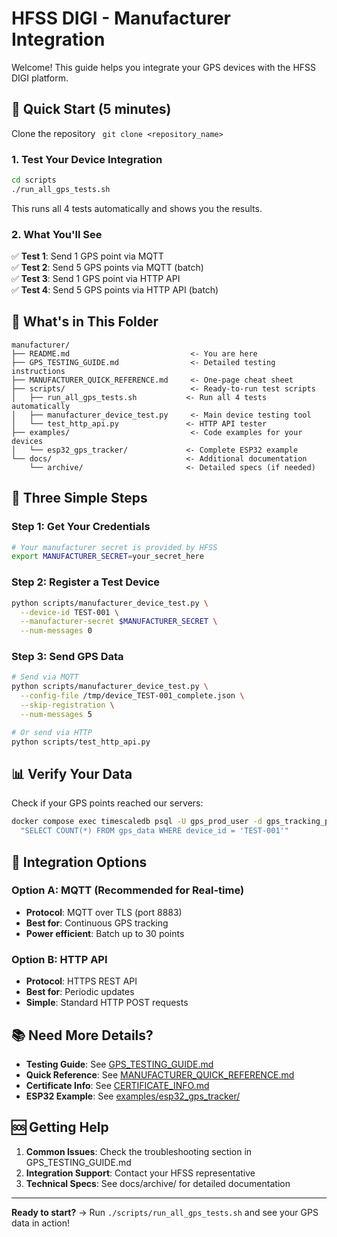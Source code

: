 # HFSS DIGI - Manufacturer Integration

Welcome! This guide helps you integrate your GPS devices with the HFSS DIGI platform.

## 🚀 Quick Start (5 minutes)

Clone the repository
``` git clone <repository_name>```


### 1. Test Your Device Integration

```bash
cd scripts
./run_all_gps_tests.sh
```

This runs all 4 tests automatically and shows you the results.

### 2. What You'll See

✅ **Test 1**: Send 1 GPS point via MQTT  
✅ **Test 2**: Send 5 GPS points via MQTT (batch)  
✅ **Test 3**: Send 1 GPS point via HTTP API  
✅ **Test 4**: Send 5 GPS points via HTTP API (batch)  

## 📁 What's in This Folder

```
manufacturer/
├── README.md                           <- You are here
├── GPS_TESTING_GUIDE.md                <- Detailed testing instructions
├── MANUFACTURER_QUICK_REFERENCE.md     <- One-page cheat sheet
├── scripts/                            <- Ready-to-run test scripts
│   ├── run_all_gps_tests.sh           <- Run all 4 tests automatically
│   ├── manufacturer_device_test.py     <- Main device testing tool
│   └── test_http_api.py               <- HTTP API tester
├── examples/                           <- Code examples for your devices
│   └── esp32_gps_tracker/             <- Complete ESP32 example
└── docs/                              <- Additional documentation
    └── archive/                       <- Detailed specs (if needed)
```

## 🎯 Three Simple Steps

### Step 1: Get Your Credentials
```bash
# Your manufacturer secret is provided by HFSS
export MANUFACTURER_SECRET=your_secret_here
```

### Step 2: Register a Test Device
```bash
python scripts/manufacturer_device_test.py \
  --device-id TEST-001 \
  --manufacturer-secret $MANUFACTURER_SECRET \
  --num-messages 0
```

### Step 3: Send GPS Data
```bash
# Send via MQTT
python scripts/manufacturer_device_test.py \
  --config-file /tmp/device_TEST-001_complete.json \
  --skip-registration \
  --num-messages 5

# Or send via HTTP
python scripts/test_http_api.py
```

## 📊 Verify Your Data

Check if your GPS points reached our servers:

```bash
docker compose exec timescaledb psql -U gps_prod_user -d gps_tracking_production -c \
  "SELECT COUNT(*) FROM gps_data WHERE device_id = 'TEST-001'"
```

## 🔧 Integration Options

### Option A: MQTT (Recommended for Real-time)
- **Protocol**: MQTT over TLS (port 8883)
- **Best for**: Continuous GPS tracking
- **Power efficient**: Batch up to 30 points

### Option B: HTTP API
- **Protocol**: HTTPS REST API
- **Best for**: Periodic updates
- **Simple**: Standard HTTP POST requests

## 📚 Need More Details?

- **Testing Guide**: See [GPS_TESTING_GUIDE.md](GPS_TESTING_GUIDE.md)
- **Quick Reference**: See [MANUFACTURER_QUICK_REFERENCE.md](MANUFACTURER_QUICK_REFERENCE.md)
- **Certificate Info**: See [CERTIFICATE_INFO.md](CERTIFICATE_INFO.md)
- **ESP32 Example**: See [examples/esp32_gps_tracker/](examples/esp32_gps_tracker/)

## 🆘 Getting Help

1. **Common Issues**: Check the troubleshooting section in GPS_TESTING_GUIDE.md
2. **Integration Support**: Contact your HFSS representative
3. **Technical Specs**: See docs/archive/ for detailed documentation

---

**Ready to start?** → Run `./scripts/run_all_gps_tests.sh` and see your GPS data in action!